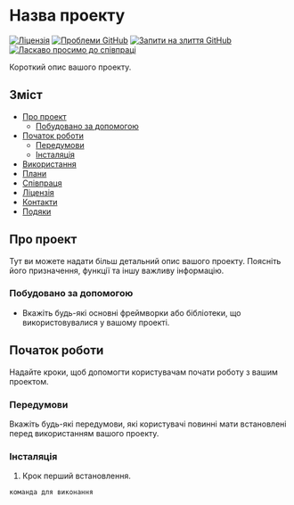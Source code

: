 # Назва проекту

[![Ліцензія](https://img.shields.io/badge/license-MIT-blue.svg)](LICENSE)
[![Проблеми GitHub](https://img.shields.io/github/issues/username/repo.svg)](https://github.com/username/repo/issues)
[![Запити на злиття GitHub](https://img.shields.io/github/issues-pr/username/repo.svg)](https://github.com/username/repo/pulls)
[![Ласкаво просимо до співпраці](https://img.shields.io/badge/contributions-welcome-brightgreen.svg)](CONTRIBUTING.md)

Короткий опис вашого проекту.

## Зміст

- [Про проект](#про-проект)
  - [Побудовано за допомогою](#побудовано-за-допомогою)
- [Початок роботи](#початок-роботи)
  - [Передумови](#передумови)
  - [Інсталяція](#інсталяція)
- [Використання](#використання)
- [Плани](#плани)
- [Співпраця](#співпраця)
- [Ліцензія](#ліцензія)
- [Контакти](#контакти)
- [Подяки](#подяки)

## Про проект

Тут ви можете надати більш детальний опис вашого проекту. Поясніть його призначення, функції та іншу важливу інформацію.

### Побудовано за допомогою

- Вкажіть будь-які основні фреймворки або бібліотеки, що використовувалися у вашому проекті.

## Початок роботи

Надайте кроки, щоб допомогти користувачам почати роботу з вашим проектом.

### Передумови

Вкажіть будь-які передумови, які користувачі повинні мати встановлені перед використанням вашого проекту.

### Інсталяція

1. Крок перший встановлення.
```sh
команда для виконання
